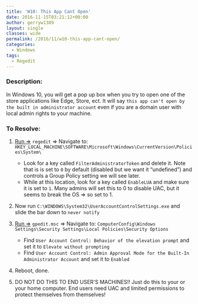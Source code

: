 ```yaml
---
title: 'W10: This App Cant Open'
date: 2016-11-15T03:21:12+00:00
author: gerryw1389
layout: single
classes: wide
permalink: /2016/11/w10-this-app-cant-open/
categories:
  - Windows
tags:
  - Regedit
---
```

<!--more-->

### Description:

In Windows 10, you will get a pop up box when you try to open one of the store applications like Edge, Store, ect. It will say `this app can't open by the built in administrator account` even if you are a domain user with local admin rights to your machine.

### To Resolve:

1. [Run =>](https://automationadmin.com/2016/05/command-prompt-overview/) `regedit` => Navigate to: `HKEY_LOCAL_MACHINE\SOFTWARE\Microsoft\Windows\CurrentVersion\Policies\System\`

   - Look for a key called `FilterAdministratorToken` and delete it. Note that is is set to `0` by default (disabled but we want it &#8220;undefined&#8221;) and controls a Group Policy setting we will see later.
   - While at this location, look for a key called `EnableLUA` and make sure it is set to `1`. Many admins will set this to 0 to disable UAC, but it seems to break the OS => so set to 1.

3. Now run `C:\WINDOWS\System32\UserAccountControlSettings.exe` and slide the bar down to `never notify`

4. [Run =>](https://automationadmin.com/2016/05/command-prompt-overview/) `gpedit.msc` => Navigate to: `ComputerConfig\Windows Settings\Security Settings\Local Policies\Security Options`

   - Find `User Account Control: Behavior of the elevation prompt` and set it to `Elevate without prompting`
   - Find `User Account Control: Admin Approval Mode for the Built-In Administrator Account` and set it to `Enabled`

5. Reboot, done.

6. DO NOT DO THIS TO END USER'S MACHINES!! Just do this to your or your home computer. End users need UAC and limited permissions to protect themselves from themselves!
